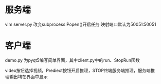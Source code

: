 # 服务端
vim server.py  改变subprocess.Popen()开启任务
映射端口默认为50051:50051

# 客户端
demo.py 为pyqt5编写简单界面，其中client.py中的run、StopRun函数

video按钮选择视频，Prediect按钮开启推理，STOP终端服务端推理，服务端推理输出均在界面中显示


